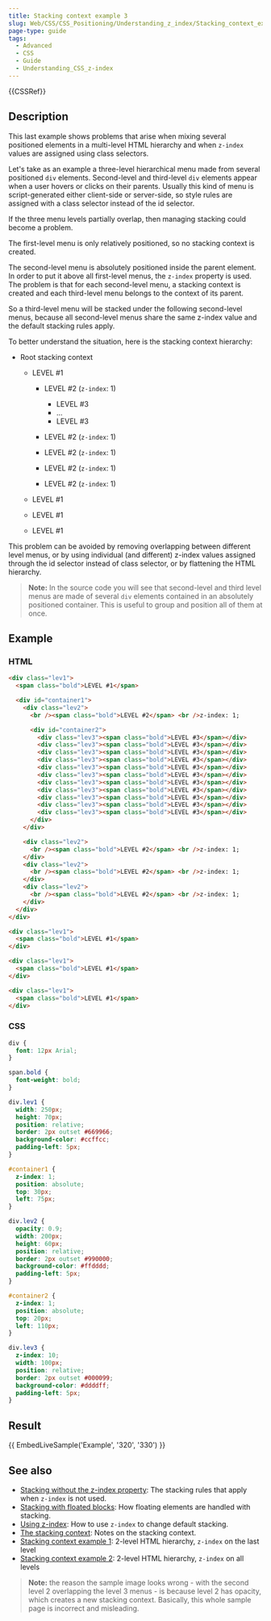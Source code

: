 ```yaml
---
title: Stacking context example 3
slug: Web/CSS/CSS_Positioning/Understanding_z_index/Stacking_context_example_3
page-type: guide
tags:
  - Advanced
  - CSS
  - Guide
  - Understanding_CSS_z-index
---
```


{{CSSRef}}

## Description

This last example shows problems that arise when mixing several positioned elements in a multi-level HTML hierarchy and when `z-index` values are assigned using class selectors.

Let's take as an example a three-level hierarchical menu made from several positioned `div` elements. Second-level and third-level `div` elements appear when a user hovers or clicks on their parents. Usually this kind of menu is script-generated either client-side or server-side, so style rules are assigned with a class selector instead of the id selector.

If the three menu levels partially overlap, then managing stacking could become a problem.

The first-level menu is only relatively positioned, so no stacking context is created.

The second-level menu is absolutely positioned inside the parent element. In order to put it above all first-level menus, the `z-index` property is used. The problem is that for each second-level menu, a stacking context is created and each third-level menu belongs to the context of its parent.

So a third-level menu will be stacked under the following second-level menus, because all second-level menus share the same z-index value and the default stacking rules apply.

To better understand the situation, here is the stacking context hierarchy:

- Root stacking context

  - LEVEL #1

    - LEVEL #2 (`z-index`: 1)

      - LEVEL #3
      - …
      - LEVEL #3

    - LEVEL #2 (`z-index`: 1)
    - LEVEL #2 (`z-index`: 1)
    - LEVEL #2 (`z-index`: 1)
    - LEVEL #2 (`z-index`: 1)

  - LEVEL #1
  - LEVEL #1
  - LEVEL #1 

This problem can be avoided by removing overlapping between different level menus, or by using individual (and different) z-index values assigned through the id selector instead of class selector, or by flattening the HTML hierarchy.

> **Note:** In the source code you will see that second-level and third level menus are made of several `div` elements contained in an absolutely positioned container. This is useful to group and position all of them at once.

## Example

### HTML

```html
<div class="lev1">
  <span class="bold">LEVEL #1</span>

  <div id="container1">
    <div class="lev2">
      <br /><span class="bold">LEVEL #2</span> <br />z-index: 1;

      <div id="container2">
        <div class="lev3"><span class="bold">LEVEL #3</span></div>
        <div class="lev3"><span class="bold">LEVEL #3</span></div>
        <div class="lev3"><span class="bold">LEVEL #3</span></div>
        <div class="lev3"><span class="bold">LEVEL #3</span></div>
        <div class="lev3"><span class="bold">LEVEL #3</span></div>
        <div class="lev3"><span class="bold">LEVEL #3</span></div>
        <div class="lev3"><span class="bold">LEVEL #3</span></div>
        <div class="lev3"><span class="bold">LEVEL #3</span></div>
        <div class="lev3"><span class="bold">LEVEL #3</span></div>
        <div class="lev3"><span class="bold">LEVEL #3</span></div>
        <div class="lev3"><span class="bold">LEVEL #3</span></div>
      </div>
    </div>

    <div class="lev2">
      <br /><span class="bold">LEVEL #2</span> <br />z-index: 1;
    </div>
    <div class="lev2">
      <br /><span class="bold">LEVEL #2</span> <br />z-index: 1;
    </div>
    <div class="lev2">
      <br /><span class="bold">LEVEL #2</span> <br />z-index: 1;
    </div>
  </div>
</div>

<div class="lev1">
  <span class="bold">LEVEL #1</span>
</div>

<div class="lev1">
  <span class="bold">LEVEL #1</span>
</div>

<div class="lev1">
  <span class="bold">LEVEL #1</span>
</div>
```

### CSS

```css
div {
  font: 12px Arial;
}

span.bold {
  font-weight: bold;
}

div.lev1 {
  width: 250px;
  height: 70px;
  position: relative;
  border: 2px outset #669966;
  background-color: #ccffcc;
  padding-left: 5px;
}

#container1 {
  z-index: 1;
  position: absolute;
  top: 30px;
  left: 75px;
}

div.lev2 {
  opacity: 0.9;
  width: 200px;
  height: 60px;
  position: relative;
  border: 2px outset #990000;
  background-color: #ffdddd;
  padding-left: 5px;
}

#container2 {
  z-index: 1;
  position: absolute;
  top: 20px;
  left: 110px;
}

div.lev3 {
  z-index: 10;
  width: 100px;
  position: relative;
  border: 2px outset #000099;
  background-color: #ddddff;
  padding-left: 5px;
}
```

## Result

{{ EmbedLiveSample('Example', '320', '330') }}

## See also

- [Stacking without the z-index property](/en-US/docs/Web/CSS/CSS_Positioning/Understanding_z_index/Stacking_without_z-index): The stacking rules that apply when `z-index` is not used.
- [Stacking with floated blocks](/en-US/docs/Web/CSS/CSS_Positioning/Understanding_z_index/Stacking_and_float): How floating elements are handled with stacking.
- [Using z-index](/en-US/docs/Web/CSS/CSS_Positioning/Understanding_z_index/Adding_z-index): How to use `z-index` to change default stacking.
- [The stacking context](/en-US/docs/Web/CSS/CSS_Positioning/Understanding_z_index/The_stacking_context): Notes on the stacking context.
- [Stacking context example 1](/en-US/docs/Web/CSS/CSS_Positioning/Understanding_z_index/Stacking_context_example_1): 2-level HTML hierarchy, `z-index` on the last level
- [Stacking context example 2](/en-US/docs/Web/CSS/CSS_Positioning/Understanding_z_index/Stacking_context_example_2): 2-level HTML hierarchy, `z-index` on all levels

> **Note:** the reason the sample image looks wrong - with the second level 2 overlapping the level 3 menus - is because level 2 has opacity, which creates a new stacking context.
> Basically, this whole sample page is incorrect and misleading.
